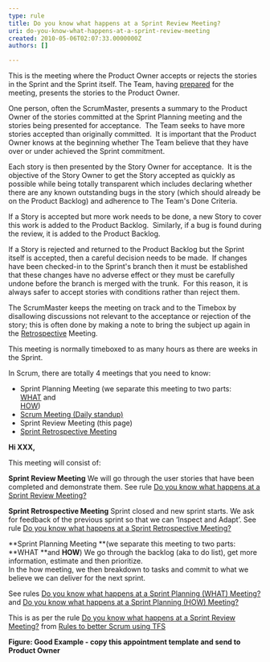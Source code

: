 ```yaml
---
type: rule
title: Do you know what happens at a Sprint Review Meeting?
uri: do-you-know-what-happens-at-a-sprint-review-meeting
created: 2010-05-06T02:07:33.0000000Z
authors: []

---
```


 
This is the meeting where the Product Owner accepts or rejects the stories in the Sprint and the Sprint itself.
   The Team, having  [prepared](/Management/RulesToBetterScrumUsingTFS/Pages/PrepareForMeetings.aspx) for the meeting, presents the stories to the Product Owner.   

One person, often the ScrumMaster, presents a summary to the Product Owner of the stories committed at the Sprint Planning meeting and the stories being presented for acceptance.  The Team seeks to have more stories accepted than originally committed.  It is important that the Product Owner knows at the beginning whether The Team believe that they have over or under achieved the Sprint commitment.

Each story is then presented by the Story Owner for acceptance.  It is the objective of the Story Owner to get the Story accepted as quickly as possible while being totally transparent which includes declaring whether there are any known outstanding bugs in the story (which should already be on the Product Backlog) and adherence to The Team's Done Criteria.

If a Story is accepted but more work needs to be done, a new Story to cover this work is added to the Product Backlog.  Similarly, if a bug is found during the review, it is added to the Product Backlog.

If a Story is rejected and returned to the Product Backlog but the Sprint itself is accepted, then a careful decision needs to be made.  If changes have been checked-in to the Sprint's branch then it must be established that these changes have no adverse effect or they must be carefully undone before the branch is merged with the trunk.  For this reason, it is always safer to accept stories with conditions rather than reject them.

The ScrumMaster keeps the meeting on track and to the Timebox by disallowing discussions not relevant to the acceptance or rejection of the story; this is often done by making a note to bring the subject up again in the  [Retrospective](/Management/RulesToBetterScrumUsingTFS/Pages/RetrospectiveMeeting.aspx) Meeting.

This meeting is normally timeboxed to as many hours as there are weeks in the Sprint.

In Scrum, there are totally 4 meetings that you need to know: <br>   
- Sprint Planning Meeting (we separate this meeting to two parts: <br>         [WHAT](/Management/RulesToBetterScrumUsingTFS/Pages/SprintPlanning%28WHAT%29Meeting.aspx "Sprint Planning (WHAT) Meeting") and <br>         [HOW](/Management/RulesToBetterScrumUsingTFS/Pages/SprintPlanningMeeting.aspx))
- [Scrum Meeting (Daily standup)](/Management/RulesToBetterScrumUsingTFS/Pages/DailyScrumUpdateTasks.aspx "Update tasks before Daily Scrum Meeting")
- Sprint Review Meeting (this page)
- [Sprint Retrospective Meeting](/Management/RulesToBetterScrumUsingTFS/Pages/RetrospectiveMeeting.aspx "Retrospective Meeting")




**Hi XXX,**

This meeting will consist of:

**Sprint Review Meeting**
     We will go through the user stories that have been completed and demonstrate them.
See rule        [Do you know what happens at a Sprint Review Meeting?](/Management/RulesToBetterScrumUsingTFS/Pages/SprintReviewMeeting.aspx)

**Sprint Retrospective Meeting**
Sprint closed and new sprint starts.
We ask for feedback of the previous sprint so that we can ‘Inspect and Adapt’.
See rule        [Do you know what happens at a Sprint Retrospective Meeting?](/Management/RulesToBetterScrumUsingTFS/Pages/RetrospectiveMeeting.aspx)

**Sprint Planning Meeting **(we separate this meeting to two parts:        **WHAT **and        **HOW**)
We go through the backlog (aka to do list), get more information, estimate and then prioritize.        
In the how meeting, we then breakdown to tasks and commit to what we believe we can deliver for the next sprint.

See rules        [Do you know what happens at a Sprint Planning (WHAT) Meeting?](/Management/RulesToBetterScrumUsingTFS/Pages/SprintPlanning%28WHAT%29Meeting.aspx) and        [Do you know what happens at a Sprint Planning (HOW) Meeting?](/Management/RulesToBetterScrumUsingTFS/Pages/SprintPlanningMeeting.aspx)

This is as per the rule        [Do you know what happens at a Sprint Review Meeting?](/Management/RulesToBetterScrumUsingTFS/Pages/SprintReviewMeeting.aspx) from        [Rules to better Scrum using TFS](/Management/RulesToBetterScrumUsingTFS/Pages/default.aspx)

**Figure: Good Example - copy this appointment template and send to Product Owner**
